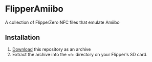 # FlipperAmiibo
A collection of FlipperZero NFC files that emulate Amiibo

## Installation

1. [Download](https://github.com/Gioman101/FlipperAmiibo/archive/refs/heads/main.zip) this repository as an archive
1. Extract the archive into the `nfc` directory on your Flipper's SD card.
